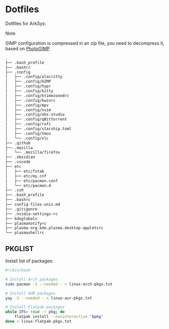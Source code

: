 # Dotfiles

Dotfiles for ArkSys:

> [!NOTE]
> GIMP configuration is compressed in an zip file, you need to decompress it, based on [PhotoGIMP](https://github.com/Diolinux/PhotoGIMP)

```txt
.
├── .bash_profile
├── .bashrc
├── .config
│   ├── .config/alacritty
│   ├── .config/GIMP 
│   ├── .config/hypr
│   ├── .config/kitty
│   ├── .config/ktimezonedrc
│   ├── .config/kwinrc
│   ├── .config/mpv
│   ├── .config/nvim
│   ├── .config/obs-studio
│   ├── .config/qBittorrent
│   ├── .config/rofi
│   ├── .config/starship.toml
│   ├── .config/tmux
│   └── .config/vlc
├── .github
├── .mozilla
│   └── .mozilla/firefox
├── .obsidian
├── .vscode
├── etc
│   ├── etc/fstab
│   ├── etc/my.cnf
│   ├── etc/pacman.conf
│   └── etc/pacman.d
├── .ssh
├── .bash_profile
├── .bashrc
├── config-files-unix.md
├── .gitigonre
├── .nvidia-settings-rc
├── kdeglobals
├── plasmanotifyrc
├── plasma-org.kde.plasma.desktop-appletsrc
└── plasmashellrc
```

## PKGLIST

Install list of packages:

```sh
#!/bin/bash

# Install Arch packages
sudo pacman -S --needed - < linux-arch-pkgs.txt

# Install AUR packages
yay -S --needed - < linux-aur-pkgs.txt

# Install Flatpak packages
while IFS= read -r pkg; do
    flatpak install --noninteractive "$pkg"
done < linux-flatpak-pkgs.txt
```
